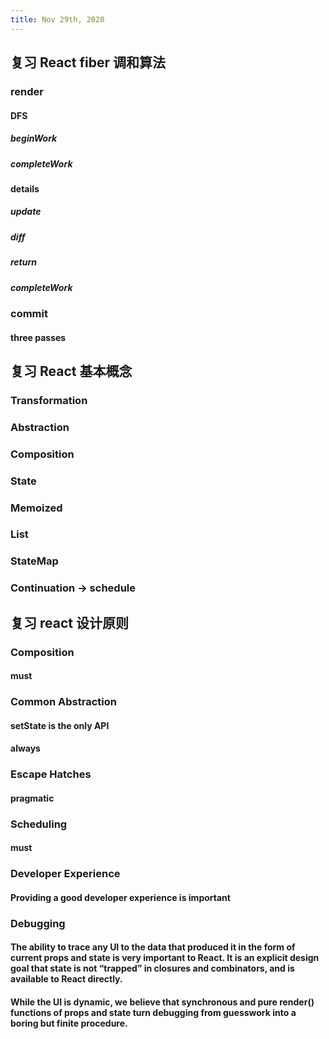 ```yaml
---
title: Nov 29th, 2020
---
```


## 复习 React fiber 调和算法
### render
#### DFS
##### beginWork
##### completeWork
#### details
##### update
##### diff
##### return
##### completeWork
### commit
#### three passes
## 复习 React 基本概念
### Transformation
### Abstraction
### Composition
### State
### Memoized
### List
### StateMap
### Continuation -> schedule
###
## 复习 react 设计原则
### Composition
#### must
### Common Abstraction
#### setState is the only API
#### always
### Escape Hatches
#### pragmatic
### Scheduling
#### must
### Developer Experience
#### Providing a good developer experience is important
### Debugging
#### The ability to trace any UI to the data that produced it in the form of **current props and state** is very important to React. **It is an explicit design goal that state is not “trapped” in closures and combinators, and is available to React directly**.
#### While the UI is dynamic, we believe that **synchronous and pure render() functions of props and state turn debugging from guesswork into a boring but finite procedure**.
